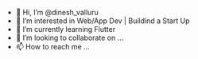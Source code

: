 - 👋 Hi, I’m @dinesh_valluru
- 👀 I’m interested in Web/App Dev | Buildind a Start Up
- 🌱 I’m currently learning Flutter
- 💞️ I’m looking to collaborate on ...
- 📫 How to reach me ...

<!---
dineshvalluru05/dineshvalluru05 is a ✨ special ✨ repository because its `README.md` (this file) appears on your GitHub profile.
You can click the Preview link to take a look at your changes.
--->

